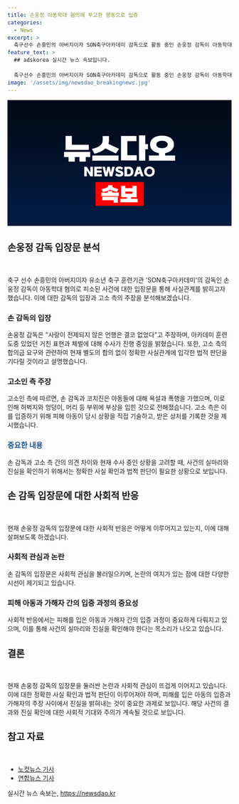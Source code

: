 ```yaml
---
title: 손웅정 아동학대 혐의에 무고한 행동으로 입증
categories:
  - News
excerpt: >
  축구선수 손흥민의 아버지이자 SON축구아카데미 감독으로 활동 중인 손웅정 감독이 아동학대 혐의로 피소되었으며, 이에 대해 사랑이 전제되지 않은 행동은 없었다고 주장했다. 손 감독은 훈련 중 발생한 거친 표현과 체벌을 인정하고 사과의 뜻을 전하며, 현재 정확한 사실관계에 입각한 법적 판단을 기다리고 있는 것으로 전해졌다. 또한, 합의금 문제와 아이들에 대한 사랑이 전제된 언행이었다는 주장도 제기되었으며, 고소 측은 욕설과 폭행으로 인한 피해를 주장하고 있다.
feature_text: >
  ## adskorea 실시간 뉴스 속보입니다.

  축구선수 손흥민의 아버지이자 SON축구아카데미 감독으로 활동 중인 손웅정 감독이 아동학대 혐의로 피소되었으며, 이에 대해 사랑이 전제되지 않은 행동은 없었다고 주장했다. 손 감독은 훈련 중 발생한 거친 표현과 체벌을 인정하고 사과의 뜻을 전하며, 현재 정확한 사실관계에 입각한 법적 판단을 기다리고 있는 것으로 전해졌다. 또한, 합의금 문제와 아이들에 대한 사랑이 전제된 언행이었다는 주장도 제기되었으며, 고소 측은 욕설과 폭행으로 인한 피해를 주장하고 있다.
image: '/assets/img/newsdao_breakingnews.jpg'
---
```


<p><img src="/assets/img/newsdao_breakingnews.jpg" alt="adskorea 속보" /></p>

<h2 data-ke-size="size26">손웅정 감독 입장문 분석</h2>

<p data-ke-size="size16">&nbsp;</p>

<p>축구 선수 손흥민의 아버지이자 유소년 축구 훈련기관 'SON축구아카데미'의 감독인 손웅정 감독이 아동학대 혐의로 피소된 사건에 대한 입장문을 통해 사실관계를 밝히고자 했습니다. 이에 대한 감독의 입장과 고소 측의 주장을 분석해보겠습니다.</p>

<h3>손 감독의 입장</h3>

<p>손웅정 감독은 "사랑이 전제되지 않은 언행은 결코 없었다"고 주장하며, 아카데미 훈련 도중 있었던 거친 표현과 체벌에 대해 수사가 진행 중임을 밝혔습니다. 또한, 고소 측의 합의금 요구와 관련하여 현재 별도의 합의 없이 정확한 사실관계에 입각한 법적 판단을 기다릴 것이라고 설명했습니다.</p>

<h3>고소인 측 주장</h3>

<p>고소인 측에 따르면, 손 감독과 코치진은 아동들에 대해 욕설과 폭행을 가했으며, 이로 인해 허벅지와 엉덩이, 머리 등 부위에 부상을 입힌 것으로 전해졌습니다. 고소 측은 이를 입증하기 위해 피해 아동이 당시 상황을 직접 기술하고, 받은 상처를 기록한 것을 제시했습니다.</p>

<h3><b><span style="color: #1a5490;">중요한 내용</span></b></h3>

<p>손 감독과 고소 측 간의 의견 차이와 현재 수사 중인 상황을 고려할 때, 사건의 실마리와 진실을 확인하기 위해서는 정확한 사실 확인과 법적 판단이 필요한 상황으로 보입니다.</p>

<h2 data-ke-size="size26">손 감독 입장문에 대한 사회적 반응</h2>

<p data-ke-size="size16">&nbsp;</p>

<p>현재 손웅정 감독의 입장문에 대한 사회적 반응은 어떻게 이루어지고 있는지, 이에 대해 살펴보도록 하겠습니다.</p>

<h3>사회적 관심과 논란</h3>

<p>손 감독의 입장문은 사회적 관심을 불러일으키며, 논란의 여지가 있는 점에 대한 다양한 시선이 제기되고 있습니다.</p>

<h3>피해 아동과 가해자 간의 입증 과정의 중요성</h3>

<p>사회적 반응에서는 피해를 입은 아동과 가해자 간의 입증 과정이 중요하게 다뤄지고 있으며, 이를 통해 사건의 실마리와 진실을 확인해야 한다는 목소리가 나오고 있습니다.</p>

<h2 data-ke-size="size26">결론</h2>

<p data-ke-size="size16">&nbsp;</p>

<p>현재 손웅정 감독의 입장문을 둘러싼 논란과 사회적 관심이 뜨겁게 이어지고 있습니다. 이에 대한 정확한 사실 확인과 법적 판단이 이루어져야 하며, 피해를 입은 아동의 입증과 가해자의 주장 사이에서 진실을 밝혀내는 것이 중요한 과제로 보입니다. 해당 사건의 결과와 진실 확인에 대한 사회적 기대와 주의가 계속될 것으로 보입니다.</p>

<h2 data-ke-size="size26">참고 자료</h2>

<p data-ke-size="size16">&nbsp;</p>

<ul>
  <li><a href="https://www.nocutnews.co.kr/news/5653511">노컷뉴스 기사</a></li>
  <li><a href="https://www.yna.co.kr/view/AKR20220426115300504">연합뉴스 기사</a></li>
</ul>
실시간 뉴스 속보는, <a href="https://newsdao.kr" rel="dofollow">https://newsdao.kr</a>


